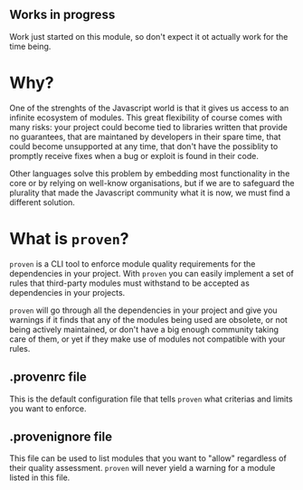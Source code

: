 ## Works in progress

Work just started on this module, so don't expect it ot actually work for the time being.


# Why?

One of the strenghts of the Javascript world is that it gives us access to an infinite ecosystem of modules. This great flexibility of course comes with many risks: your project could become tied to libraries written that provide no guarantees, that are maintaned by developers in their spare time, that could become unsupported at any time, that don't have the possiblity to promptly receive fixes when a bug or exploit is found in their code.

Other languages solve this problem by embedding most functionality in the core or by relying on well-know organisations, but if we are to safeguard the plurality that made the Javascript community what it is now, we must find a different solution.


# What is `proven`?

`proven` is a CLI tool to enforce module quality requirements for the dependencies in your project. With `proven` you can easily implement a set of rules that third-party modules must withstand to be accepted as dependencies in your projects.

`proven` will go through all the dependencies in your project and give you warnings if it finds that any of the modules being used are obsolete, or not being actively maintained, or don't have a big enough community taking care of them, or yet if they make use of modules not compatible with your rules.


## .provenrc file

This is the default configuration file that tells `proven` what criterias and limits you want to enforce.


## .provenignore file

This file can be used to list modules that you want to "allow" regardless of their quality assessment. `proven` will never yield a warning for a module listed in this file.
